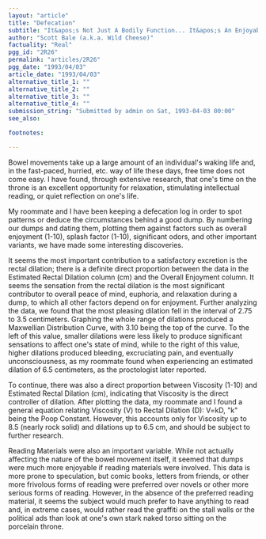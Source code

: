 ```yaml
---
layout: "article"
title: "Defecation"
subtitle: "It&apos;s Not Just A Bodily Function... It&apos;s An Enjoyable Pastime!"
author: "Scott Bale (a.k.a. Wild Cheese)"
factuality: "Real"
pgg_id: "2R26"
permalink: "articles/2R26"
pgg_date: "1993/04/03"
article_date: "1993/04/03"
alternative_title_1: ""
alternative_title_2: ""
alternative_title_3: ""
alternative_title_4: ""
submission_string: "Submitted by admin on Sat, 1993-04-03 00:00"
see_also:

footnotes: 

---
```

<div>
<p>Bowel movements take up a large amount of an individual's waking life and, in the fast-paced, hurried, etc. way of life these days, free time does not come easy. I have found, through extensive research, that one's time on the throne is an excellent opportunity for relaxation, stimulating intellectual reading, or quiet reflection on one's life.</p>
<p>My roommate and I have been keeping a defecation log in order to spot patterns or deduce the circumstances behind a good dump. By numbering our dumps and dating them, plotting them against factors such as overall enjoyment (1-10), splash factor (1-10), significant odors, and other important variants, we have made some interesting discoveries.</p>
<p>It seems the most important contribution to a satisfactory excretion is the rectal dilation; there is a definite direct proportion between the data in the Estimated Rectal Dilation column (cm) and the Overall Enjoyment column. It seems the sensation from the rectal dilation is the most significant contributor to overall peace of mind, euphoria, and relaxation during a dump, to which all other factors depend on for enjoyment. Further analyzing the data, we found that the most pleasing dilation fell in the interval of 2.75 to 3.5 centimeters. Graphing the whole range of dilations produced a Maxwellian Distribution Curve, with 3.10 being the top of the curve. To the left of this value, smaller dilations were less likely to produce significant sensations to affect one's state of mind, while to the right of this value, higher dilations produced bleeding, excruciating pain, and eventually unconsciousness, as my roommate found when experiencing an estimated dilation of 6.5 centimeters, as the proctologist later reported.</p>
<p>To continue, there was also a direct proportion between Viscosity (1-10) and Estimated Rectal Dilation (cm), indicating that Viscosity is the direct controller of dilation. After plotting the data, my roommate and I found a general equation relating Viscosity (V) to Rectal Dilation (D): V=kD, "k" being the Poop Constant. However, this accounts only for Viscosity up to 8.5 (nearly rock solid) and dilations up to 6.5 cm, and should be subject to further research.</p>
<p>Reading Materials were also an important variable. While not actually affecting the nature of the bowel movement itself, it seemed that dumps were much more enjoyable if reading materials were involved. This data is more prone to speculation, but comic books, letters from friends, or other more frivolous forms of reading were preferred over novels or other more serious forms of reading. However, in the absence of the preferred reading material, it seems the subject would much prefer to have anything to read and, in extreme cases, would rather read the graffiti on the stall walls or the political ads than look at one's own stark naked torso sitting on the porcelain throne. <!--Amazon_CLS_IM_END--></p>
</div>

